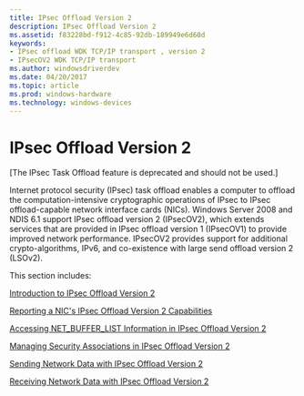 ```yaml
---
title: IPsec Offload Version 2
description: IPsec Offload Version 2
ms.assetid: f83228bd-f912-4c85-92db-189949e6d60d
keywords:
- IPsec offload WDK TCP/IP transport , version 2
- IPsecOV2 WDK TCP/IP transport
ms.author: windowsdriverdev
ms.date: 04/20/2017
ms.topic: article
ms.prod: windows-hardware
ms.technology: windows-devices
---
```


# IPsec Offload Version 2

\[The IPsec Task Offload feature is deprecated and should not be used.\]




Internet protocol security (IPsec) task offload enables a computer to offload the computation-intensive cryptographic operations of IPsec to IPsec offload-capable network interface cards (NICs). Windows Server 2008 and NDIS 6.1 support IPsec offload version 2 (IPsecOV2), which extends services that are provided in IPsec offload version 1 (IPsecOV1) to provide improved network performance. IPsecOV2 provides support for additional crypto-algorithms, IPv6, and co-existence with large send offload version 2 (LSOv2).

This section includes:

[Introduction to IPsec Offload Version 2](introduction-to-ipsec-offload-version-2.md)

[Reporting a NIC's IPsec Offload Version 2 Capabilities](reporting-a-nic-s-ipsec-offload-version-2-capabilities.md)

[Accessing NET\_BUFFER\_LIST Information in IPsec Offload Version 2](accessing-net-buffer-list-information-in-ipsec-offload-version-2.md)

[Managing Security Associations in IPsec Offload Version 2](managing-security-associations-in-ipsec-offload-version-2.md)

[Sending Network Data with IPsec Offload Version 2](sending-network-data-with-ipsec-offload-version-2.md)

[Receiving Network Data with IPsec Offload Version 2](receiving-network-data-with-ipsec-offload-version-2.md)

 

 





